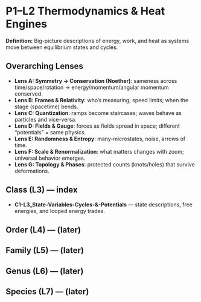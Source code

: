 # P1–L2 Thermodynamics & Heat Engines
**Definition:** Big-picture descriptions of energy, work, and heat as systems move between equilibrium states and cycles.

## Overarching Lenses

- **Lens A: Symmetry -> Conservation (Noether)**: sameness across time/space/rotation → energy/momentum/angular momentum conserved.
- **Lens B: Frames & Relativity**: who’s measuring; speed limits; when the stage (spacetime) bends.
- **Lens C: Quantization**: ramps become staircases; waves behave as particles and vice-versa.
- **Lens D: Fields & Gauge**: forces as fields spread in space; different “potentials” = same physics.
- **Lens E: Randomness & Entropy**: many-microstates, noise, arrows of time.
- **Lens F: Scale & Renormalization**: what matters changes with zoom; universal behavior emerges.
- **Lens G: Topology & Phases**: protected counts (knots/holes) that survive deformations.

## Class (L3) — index
- **C1-L3_State-Variables-Cycles-&-Potentials** — state descriptions, free energies, and looped energy trades.

## Order (L4) — (later)
## Family (L5) — (later)
## Genus (L6) — (later)
## Species (L7) — (later)
